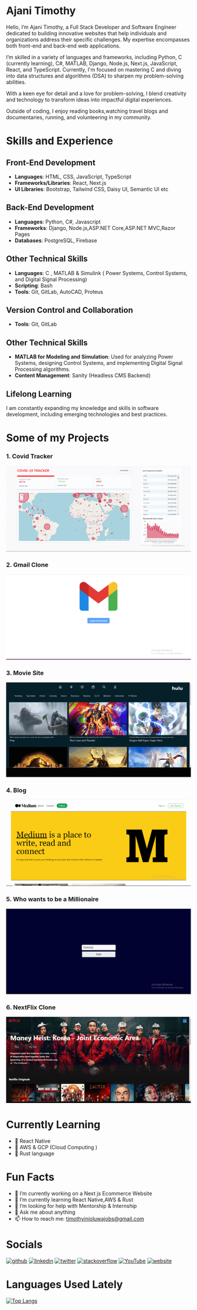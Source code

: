 
# Ajani Timothy
Hello, I’m Ajani Timothy, a Full Stack Developer and Software Engineer dedicated to building innovative websites that help individuals and organizations address their specific challenges. My expertise encompasses both front-end and back-end web applications.

I’m skilled in a variety of languages and frameworks, including Python, C (currently learning), C#, MATLAB, Django, Node.js, Next.js, JavaScript, React, and TypeScript. Currently, I'm focused on mastering C and diving into data structures and algorithms (DSA) to sharpen my problem-solving abilities.

With a keen eye for detail and a love for problem-solving, I blend creativity and technology to transform ideas into impactful digital experiences.

Outside of coding, I enjoy reading books,watching travel blogs and documentaries, running, and volunteering in my community.

# Skills and Experience

## Front-End Development
- **Languages**: HTML, CSS, JavaScript, TypeScript
- **Frameworks/Libraries**: React, Next.js
- **UI Libraries**: Bootstrap, Tailwind CSS, Daisy UI, Semantic UI etc

## Back-End Development
- **Languages**: Python, C#, Javascript
- **Frameworks**: Django, Node.js,ASP.NET Core,ASP.NET MVC,Razor Pages
- **Databases**: PostgreSQL, Firebase

## Other Technical Skills
- **Languages**: C ,  MATLAB & Simulink ( Power Systems, Control Systems, and Digital Signal Processing)
- **Scripting**: Bash
- **Tools**: Git, GitLab, AutoCAD, Proteus 
  

## Version Control and Collaboration
- **Tools**: Git, GitLab

## Other Technical Skills
- **MATLAB for Modeling and Simulation**: Used for analyzing Power Systems, designing Control Systems, and implementing Digital Signal Processing algorithms.
- **Content Management**: Sanity (Headless CMS Backend)

## Lifelong Learning
I am constantly expanding my knowledge and skills in software development, including emerging technologies and best practices.


# Some of my Projects
### 1. Covid Tracker
![](https://github.com/Tim1119/Tim1119/blob/main/covid.gif) 

### 2. Gmail Clone
![](https://github.com/Tim1119/Tim1119/blob/main/gmail-gif.gif)

### 3. Movie Site
![](https://github.com/Tim1119/Tim1119/blob/main/hulu-gif.gif)

### 4. Blog
![](https://github.com/Tim1119/Tim1119/blob/main/medium-gif.gif)

### 5. Who wants to be a Millionaire 
![](https://github.com/Tim1119/Tim1119/blob/main/millionaire-gif.gif)

### 6. NextFlix Clone
![](https://github.com/Tim1119/Tim1119/blob/main/nextflix-gif.gif)




# Currently Learning 
* :iphone: React Native
* :muscle: AWS & GCP (Cloud Computing )
* :love_letter: Rust language

# Fun Facts
- 🔭 I’m currently working on a Next js Ecommerce Website 
- 🌱 I’m currently learning React Native,AWS  & Rust
- 🤔 I’m looking for help with Mentorship & Internship 
- 💬 Ask me about anything  
- 📫 How to reach me: timothyinioluwajobs@gmail.com 


# Socials
[<img src='https://cdn.jsdelivr.net/npm/simple-icons@3.0.1/icons/github.svg' alt='github' height='40'>](https://github.com/Tim1119)  [<img src='https://cdn.jsdelivr.net/npm/simple-icons@3.0.1/icons/linkedin.svg' alt='linkedin' height='40'>](https://www.linkedin.com/in/timothy-ajani-220794199/)  [<img src='https://cdn.jsdelivr.net/npm/simple-icons@3.0.1/icons/twitter.svg' alt='twitter' height='40'>](https://twitter.com/https://twitter.com/ajanitimotew)  [<img src='https://cdn.jsdelivr.net/npm/simple-icons@3.0.1/icons/stackoverflow.svg' alt='stackoverflow' height='40'>](https://stackoverflow.com/users/14591808)  [<img src='https://cdn.jsdelivr.net/npm/simple-icons@3.0.1/icons/youtube.svg' alt='YouTube' height='40'>](https://www.youtube.com/channel/oRSZRmydUTTC9hrxZx9pwA)  [<img src='https://cdn.jsdelivr.net/npm/simple-icons@3.0.1/icons/icloud.svg' alt='website' height='40'>](https://portfolio-five-ruby-24.vercel.app/)  

# Languages Used Lately
[![Top Langs](https://github-readme-stats.vercel.app/api/top-langs/?username=Tim1119)](https://github.com/anuraghazra/github-readme-stats)

